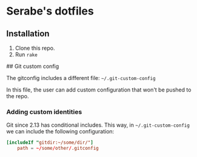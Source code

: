 # Serabe's dotfiles

## Installation

1. Clone this repo.
2. Run `rake`

## Git custom config

The gitconfig includes a different file: `~/.git-custom-config`

In this file, the user can add custom configuration that won't be pushed to the
repo.

### Adding custom identities

Git since 2.13 has conditional includes. This way, in `~/.git-custom-config` we
can include the following configuration:

```toml
[includeIf "gitdir:~/some/dir/"]
    path = ~/some/other/.gitconfig
```
